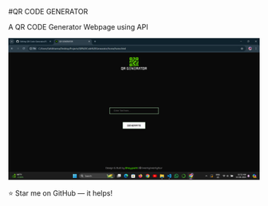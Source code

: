 #QR CODE GENERATOR
<p align="justify">A QR CODE Generator Webpage using API</p>



 
![Screenshot of Website](https://github.com/heyysahil/QR-Code-Generator/blob/main/Screenshot%20(116).png)

:star: Star me on GitHub — it helps!

